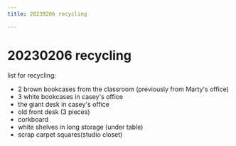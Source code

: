 ```yaml
---
title: 20230206 recycling

---
```


# 20230206 recycling 

list for recycling:
* 2 brown bookcases from the classroom (previously from Marty's office)
* 3 white bookcases in casey's office
* the giant desk in casey's office
* old front desk (3 pieces)
* corkboard
* white shelves in long storage (under table)
* scrap carpet squares(studio closet)




